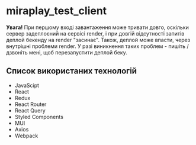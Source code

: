 <h1>miraplay_test_client</h1>

<p><strong>Увага!</strong> При першому вході завантаження може тривати довго, оскільки сервер задеплоєний на сервісі render, і при довгій відсутності запитів деплой бекенду на render "засинає". 
Також, деплой може впасти, через внутрішні проблеми render. У разі виникнення таких проблем - пишіть / дзвоніть мені, щоб перезапустити деплой беку. </p>

<h2>Список використаних технологій</h2>
<ul>
  <li>JavaScipt</li>
  <li>React</li>
  <li>Redux</li>
  <li>React Router</li>
  <li>React Query</li>
  <li>Styled Components</li>
  <li>MUI</li>
  <li>Axios</li>
  <li>Webpack</li>
</ul>
